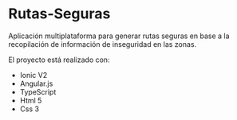 
# Rutas-Seguras
Aplicación multiplataforma para generar rutas seguras en base a la recopilación de información de inseguridad en las zonas.

El proyecto está realizado con:
* Ionic V2
* Angular.js
* TypeScript
* Html 5
* Css 3

